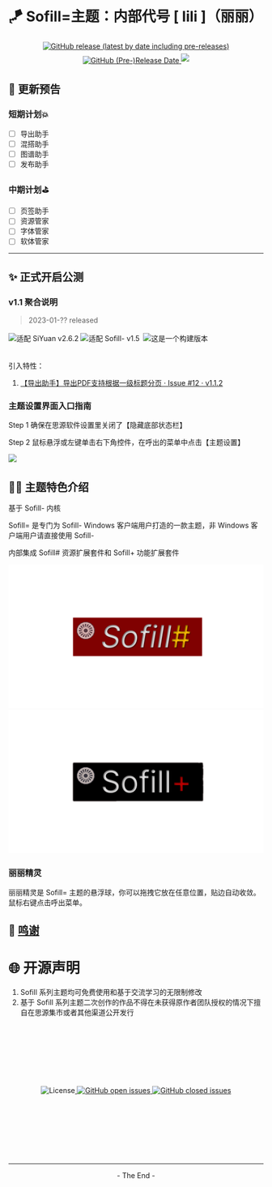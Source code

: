 # 🪁 Sofill=主题：内部代号 [ lili ]（丽丽）

<p align="center">
    <a href="https://github.com/Hi-Windom/lili/releases">
    <img alt="GitHub release (latest by date including pre-releases)" src="https://img.shields.io/github/v/release/Hi-Windom/lili?include_prereleases&logo=GitHub"  style="cursor:pointer;height: 31px;margin: 3px auto;">
    <img alt="GitHub (Pre-)Release Date" src="https://img.shields.io/github/release-date-pre/Hi-Windom/lili?logo=GitHub" style="cursor:pointer;height: 31px;margin: 3px auto;">
    </a>
    <a href="tencent://AddContact/?fromId=45&fromSubId=1&subcmd=all&uin=694357845&website=www.oicqzone.com"><img src="https://img.shields.io/badge/QQ-694357845-blue?logo=Tencent QQ" style="cursor:pointer;height: 31px;margin: 3px auto;"></a>
</p>

## 🔭 更新预告

### 短期计划💥

* [ ] 导出助手
* [ ] 混搭助手
* [ ] 图谱助手
* [ ] 发布助手

### 中期计划⛳

* [ ] 页签助手
* [ ] 资源管家
* [ ] 字体管家
* [ ] 软体管家

---

## ✨ 正式开启公测

### v1.1 聚合说明

> 2023-01-?? released

<p>
<img src="https://img.shields.io/badge/SiYuan-2.6.2-green" alt="适配 SiYuan v2.6.2" title="建议先更新思源版本" style="cursor:pointer;height: 38px;margin: 3px auto;"/>
<img src="https://img.shields.io/badge/winsay-1.5-green" alt="适配 Sofill- v1.5" title="建议先更新Sofill-版本" style="cursor:pointer;height: 38px;margin: 3px auto;"/>
<img src="https://img.shields.io/badge/-%E6%9E%84%E5%BB%BA-yellow" alt="这是一个构建版本" title="建议手动删除旧版本后再下载，而不是直接更新" style="cursor:pointer;height: 38px;margin: 3px;"/> <br>
<img src="https://img.shields.io/badge/Android-NO-red?logo=Android" title="" style="margin: 3px auto;"/>
<img src="https://img.shields.io/badge/Windows 11-PASS-green?logo=Windows 11" title="" style="margin: 3px auto;"/>
<img src="https://img.shields.io/badge/Docker-NO-red?logo=Docker" title="" style="margin: 3px auto;"/>
</p>

引入特性：

1. [【导出助手】导出PDF支持根据一级标题分页 · Issue #12 · v1.1.2](https://github.com/Hi-Windom/lili/issues/12)

### 主题设置界面入口指南

Step 1 确保在思源软件设置里关闭了【隐藏底部状态栏】

Step 2 鼠标悬浮或左键单击右下角控件，在呼出的菜单中点击【主题设置】

<img src="https://b3logfile.com/siyuan/1662398123089/assets/image-20221130191023-ml78khi.png"/>

## 🏳️‍🌈 主题特色介绍

基于 Sofill- 内核

Sofill= 是专门为 Sofill- Windows 客户端用户打造的一款主题，非 Windows 客户端用户请直接使用 Sofill-

内部集成 Sofill# 资源扩展套件和 Sofill+ 功能扩展套件

![gites](eHiWindom/gites/preview.png) ![lnco](eHiWindom/lnco/preview.png)

### 丽丽精灵

丽丽精灵是 Sofill= 主题的悬浮球，你可以拖拽它放在任意位置，贴边自动收敛。鼠标右键点击呼出菜单。

## 🎈 [鸣谢](https://github.com/Hi-Windom/Sofill/blob/main/P%26L.md)

# 🌐 开源声明

1. Sofill 系列主题均可免费使用和基于交流学习的无限制修改
2. 基于 Sofill 系列主题二次创作的作品不得在未获得原作者团队授权的情况下擅自在思源集市或者其他渠道公开发行

<p align="center" style="margin: 131px auto;">
    <img src="https://img.shields.io/github/license/Hi-Windom/lili?logo=GitHub" alt="License" style="cursor:pointer;height: 31px;margin: 5px auto;"><a href="https://github.com/Hi-Windom/lili/issues?q=is%3Aopen+is%3Aissue">
    <img alt="GitHub open issues" src="https://img.shields.io/github/issues-raw/Hi-Windom/lili?logo=GitHub" style="cursor:pointer;height: 31px;margin: 5px auto;"/>
    </a><a href="https://github.com/Hi-Windom/lili/issues?q=is%3Aissue+is%3Aclosed">
    <img alt="GitHub closed issues" src="https://img.shields.io/github/issues-closed-raw/Hi-Windom/lili?logo=GitHub" style="cursor:pointer;height: 31px;margin: 5px auto;">
    </a><a href="https://github.com/Hi-Windom/lili/commits/main"></a>
</p>

---

<p style="text-align:center">- The End -</p>
